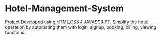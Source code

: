# Hotel-Management-System
Project Developed using HTML,CSS &amp; JAVASCRIPT.  Simplify the hotel operation by automating them with login, signup, booking, billing, viewing functions.
